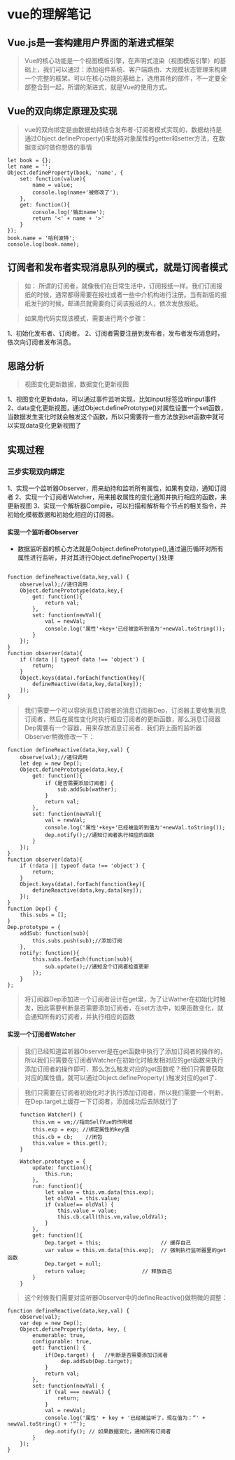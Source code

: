 # vue的理解笔记

## Vue.js是一套构建用户界面的渐进式框架

> Vue的核心功能是一个视图模版引擎，在声明式渲染（视图模版引擎）的基础上，我们可以通过：添加组件系统、客户端路由、大规模状态管理来构建一个完整的框架。可以在核心功能的基础上，选用其他的部件，不一定要全部整合到一起，所谓的渐进式，就是Vue的使用方式。

## Vue的双向绑定原理及实现

> vue的双向绑定是由数据劫持结合发布者-订阅者模式实现的，数据劫持是通过Object.defineProperty()来劫持对象属性的getter和setter方法，在数据变动时做你想做的事情

```
let book = {};
let name = '';
Object.defineProperty(book, 'name', {
	set: function(value){
		name = value;
		console.log(name+'被修改了');
	},
	get: function(){
		console.log('输出name');
		return '<' + name + '>'
	}
});
book.name = '哈利波特';
console.log(book.name);
```

## 订阅者和发布者实现消息队列的模式，就是订阅者模式

> 如： 所谓的订阅者，就像我们在日常生活中，订阅报纸一样。我们订阅报纸的时候，通常都得需要在报社或者一些中介机构进行注册。当有新版的报纸发刊的时候，邮递员就需要向订阅该报纸的人，依次发放报纸。

> 如果用代码实现该模式，需要进行两个步骤：

1、初始化发布者、订阅者。
2、订阅者需要注册到发布者，发布者发布消息时，依次向订阅者发布消息。

## 思路分析

> 视图变化更新数据，数据变化更新视图

1、视图变化更新data，可以通过事件监听实现，比如input标签监听input事件
2、data变化更新视图，通过Object.definePrototype()对属性设置一个set函数，当数据发生变化时就会触发这个函数，所以只需要将一些方法放到set函数中就可以实现data变化更新视图了

## 实现过程

### 三步实现双向绑定

1、实现一个监听器Observer，用来劫持和监听所有属性，如果有变动，通知订阅者
2、实现一个订阅者Watcher，用来接收属性的变化通知并执行相应的函数，来更新视图
3、实现一个解析器Compile，可以扫描和解析每个节点的相关指令，并初始化模板数据和初始化相应的订阅器。

#### 实现一个监听者Observer

- 数据监听器的核心方法就是Oobject.definePrototype(),通过遍历循环对所有属性进行监听，并对其进行Object.defineProperty( )处理

```

function defineReactive(data,key,val) {
	observe(val);//递归调用
	Object.definePrototype(data,key,{
		get: function(){
			return val;
		},
		set: function(newVal){
			val = newVal;
			console.log('属性'+key+'已经被监听到值为'+newVal.toString());
		}
	});
}
function observer(data){
	if (!data || typeof data !== 'object') {
		return;
	}
	Object.keys(data).forEach(function(key){
		defineReactive(data,key,data[key]);
	});
}
```

> 我们需要一个可以容纳消息订阅者的消息订阅器Dep，订阅器主要收集消息订阅者，然后在属性变化时执行相应订阅者的更新函数，那么消息订阅器Dep需要有一个容器，用来存放消息订阅者．我们将上面的监听器Observer稍微修改一下：

```
function defineReactive(data,key,val) {
	observe(val);//递归调用
	let dep = new Dep();
	Object.definePrototype(data,key,{
		get: function(){
			if (是否需要添加订阅者) {
				sub.addSub(wather);
			}
			return val;
		},
		set: function(newVal){
			val = newVal;
			console.log('属性'+key+'已经被监听到值为'+newVal.toString());
			dep.notify();//通知订阅者执行相应的函数
		}
	});
}
function observer(data){
	if (!data || typeof data !== 'object') {
		return;
	}
	Object.keys(data).forEach(function(key){
		defineReactive(data,key,data[key]);
	});
}
function Dep() {
	this.subs = [];
}
Dep.prototype = {
	addSub: function(sub){
		this.subs.push(sub);//添加订阅
	},
	notify: function(){
		this.subs.forEach(function(sub){
			sub.update();//通知没个订阅者检查更新
		});
	}
};
```
> 将订阅器Dep添加进一个订阅者设计在get里，为了让Wather在初始化时触发，因此需要判断是否需要添加订阅者，在set方法中，如果函数变化，就会通知所有的订阅者，并执行相应的函数

#### 实现一个订阅者Watcher

> 我们已经知道监听器Observer是在get函数中执行了添加订阅者的操作的，所以我们只需要在订阅者Watcher在初始化时触发相对应的get函数来执行添加订阅者的操作即可．那么怎么触发对应的get函数呢？我们只需要获取对应的属性值，就可以通过Object.defineProperty( )触发对应的get了．

> 我们只需要在订阅者初始化时才执行添加订阅者，所以我们需要一个判断，在Dep.target上缓存一下订阅者，添加成功后去除就行了

```
	function Watcher() {
		this.vm = vm;//指向SelfVue的作用域
		this.exp = exp; //绑定属性的key值
		this.cb = cb;    //闭包
		this.value = this.get();
	}

	Watcher.prototype = {
		update: function(){
			this.run;
		},
		run: function(){
			let value = this.vm.data[this.exp];
			let oldVal = this.value;
			if (value!== oldVal) {
				this.value = value;
				this.cb.call(this.vm,value,oldVal);
			}
		},
		get: function(){
			Dep.target = this;                   // 缓存自己
	        var value = this.vm.data[this.exp];  // 强制执行监听器里的get函数
	        Dep.target = null; 
	        return value;                  // 释放自己
		}
	}
```
> 这个时候我们需要对监听器Observer中的defineReactive()做稍微的调整：
```
function defineReactive(data,key,val) {
    observe(val);
    var dep = new Dep();
    Object.defineProperty(data, key, {
        enumerable: true,
        configurable: true,
        get: function() {
            if(Dep.target) {   //判断是否需要添加订阅者
                 dep.addSub(Dep.target);
            }
            return val;
        },
        set: function(newVal) {
            if (val === newVal) {
                return;
            }
            val = newVal;
            console.log('属性' + key + '已经被监听了，现在值为：“' + newVal.toString() + '”');
            dep.notify(); // 如果数据变化，通知所有订阅者
        }
    });
}
```
